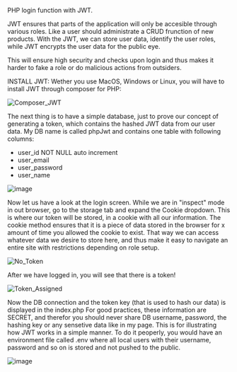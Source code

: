 PHP login function with JWT.

JWT ensures that parts of the application will only be accesible through various roles. Like a user should administrate a CRUD frunction of new products. With the JWT, we can store user data, identify the user roles, while JWT encrypts the user data for the public eye. 

This will ensure high security and checks upon login and thus makes it harder to fake a role or do malicious actions from outsiders.

INSTALL JWT:
Wether you use MacOS, Windows or Linux, you will have to install JWT through composer for PHP:

![Composer_JWT](https://github.com/user-attachments/assets/e1b65971-4db9-417c-971b-e666b26cd23d)


The next thing is to have a simple database, just to prove our concept of generating a token, which contains the hashed JWT data from our user data.
My DB name is called phpJwt and contains one table with following columns:

- user_id  NOT NULL  auto increment
- user_email
- user_password
- user_name

![image](https://github.com/user-attachments/assets/587773ba-612d-4f69-bde8-e5937ffafd3b)


Now let us have a look at the login screen. While we are in "inspect" mode in out browser, go to the storage tab and expand the Cookie dropdown. This is where our token will be stored, in a cookie with all our information. The cookie method ensures that it is a piece of data stored in the browser for x amount of time you allowed the cookie to exist. That way we can access whatever data we desire to store here, and thus make it easy to navigate an entire site with restrictions depending on role setup.

![No_Token](https://github.com/user-attachments/assets/dfaa24f6-250a-41f6-9fcc-726e8f9edebd)


After we have logged in, you will see that there is a token!

![Token_Assigned](https://github.com/user-attachments/assets/977a7895-a3d2-4f83-8505-8ea8bf14f395)


Now the DB connection and the token key (that is used to hash our data) is displayed in the index.php
For good practices, these information are SECRET, and therefor you should never share DB username, password, the hashing key or any sensetive data like in my page. This is for illustrating how JWT works in a simple manner. To do it peoperly, you would have an environment file called .env where all local users with their username, password and so on is stored and not pushed to the public.

![image](https://github.com/user-attachments/assets/54aa9a73-b59c-425c-9975-ca9a55fbaf82)
